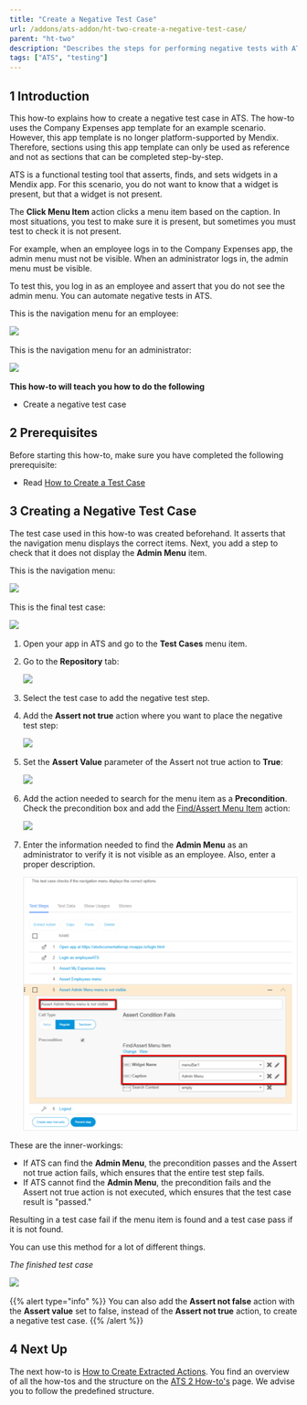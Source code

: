 ```yaml
---
title: "Create a Negative Test Case"
url: /addons/ats-addon/ht-two-create-a-negative-test-case/
parent: "ht-two"
description: "Describes the steps for performing negative tests with ATS."
tags: ["ATS", "testing"]
---
```


## 1 Introduction

This how-to explains how to create a negative test case in ATS. The how-to uses the Company Expenses app template for an example scenario. However, this app template is no longer platform-supported by Mendix. Therefore, sections using this app template can only be used as reference and not as sections that can be completed step-by-step.

ATS is a functional testing tool that asserts, finds, and sets widgets in a Mendix app. For this scenario, you do not want to know that a widget is present, but that a widget is not present.

The **Click Menu Item** action clicks a menu item based on the caption. In most situations, you test to make sure it is present, but sometimes you must test to check it is not present.

For example, when an employee logs in to the Company Expenses app, the admin menu must not be visible. When an administrator logs in, the admin menu must be visible. 

To test this, you log in as an employee and assert that you do not see the admin menu. You can automate negative tests in ATS.

This is the navigation menu for an employee:

![](attachments/ht-two-create-a-negative-test-case/navigation-menu-employee-company-expenses-app.png)

This is the navigation menu for an administrator:

![](attachments/ht-two-create-a-negative-test-case/navigation-menu-administrator-company-expenses-app.png)

**This how-to will teach you how to do the following**

* Create a negative test case

## 2 Prerequisites

Before starting this how-to, make sure you have completed the following prerequisite:

* Read [How to Create a Test Case](ht-two-create-a-test-case)

## 3 Creating a Negative Test Case

The test case used in this how-to was created beforehand. It asserts that the navigation menu displays the correct items. Next, you add a step to check that it does not display the **Admin Menu** item.

This is the navigation menu:

![](attachments/ht-two-create-a-negative-test-case/navigation-menu-employee-company-expenses-app.png)

This is the final test case:

![](attachments/ht-two-create-a-negative-test-case/negative-test-case.png)

1. Open your app in ATS and go to the **Test Cases** menu item.
2.  Go to the **Repository** tab:

	![](attachments/ht-two-create-a-negative-test-case/go-to-repository.png)

3. Select the test case to add the negative test step.
4.  Add the **Assert not true** action where you want to place the negative test step:

	![](attachments/ht-two-create-a-negative-test-case/Assert_not_true_step_added.png)

5.  Set the **Assert Value** parameter of the Assert not true action to **True**:

	![](attachments/ht-two-create-a-negative-test-case/set-to-true.png)

6.  Add the action needed to search for the menu item as a **Precondition**. Check the precondition box and add the [Find/Assert Menu Item](rg-one-findassert-menu-item) action:

	![](attachments/ht-two-create-a-negative-test-case/add-findassert-menu-item-as-precondition-2.png)

7.  Enter the information needed to find the **Admin Menu** as an administrator to verify it is not visible as an employee. Also, enter a proper description.

	![](attachments/ht-two-create-a-negative-test-case/negative-test-step-finished-2.png)

These are the inner-workings:

* If ATS can find the **Admin Menu**, the precondition passes and the Assert not true action fails, which ensures that the entire test step fails.
* If ATS cannot find the **Admin Menu**, the precondition fails and the Assert not true action is not executed, which ensures that the test case result is "passed."

Resulting in a test case fail if the menu item is found and a test case pass if it is not found. 

You can use this method for a lot of different things. 

_The finished test case_

![](attachments/ht-two-create-a-negative-test-case/the-finished-test-case.png)

 {{% alert type="info" %}}
You can also add the **Assert not false** action with the **Assert value** set to false, instead of the **Assert not true** action, to create a negative test case.
  {{% /alert %}}

## 4 Next Up

The next how-to is [How to Create Extracted Actions](ht-two-create-extracted-actions). You find an overview of all the how-tos and the structure on the [ATS 2 How-to's](ht-two) page. We advise you to follow the predefined structure.
